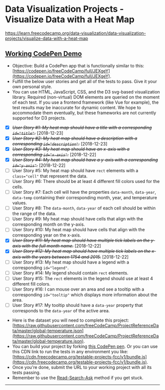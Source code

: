 # Data Visualization Projects - Visualize Data with a Heat Map  

https://learn.freecodecamp.org/data-visualization/data-visualization-projects/visualize-data-with-a-heat-map  


## [Working CodePen Demo](https://codepen.io/brimarq/full/PXpxqW/)

- Objective: Build a CodePen app that is functionally similar to this: [https://codepen.io/freeCodeCamp/full/JEXgeY](https://codepen.io/freeCodeCamp/full/JEXgeY).  
- Fulfill the below user stories and get all of the tests to pass. Give it your own personal style.  
- You can use HTML, JavaScript, CSS, and the D3 svg-based visualization library. Required (non-virtual) DOM elements are queried on the moment of each test. If you use a frontend framework (like Vue for example), the test results may be inaccurate for dynamic content. We hope to accommodate them eventually, but these frameworks are not currently supported for D3 projects.
- [X] ~~*User Story #1: My heat map should have a title with a corresponding `id="title"`.*~~ [2018-12-23]
- [X] ~~*User Story #2: My heat map should have a description with a corresponding `id="description"`.*~~ [2018-12-23]
- [X] ~~*User Story #3: My heat map should have an x-axis with a corresponding `id="x-axis"`.*~~ [2018-12-22]
- [X] ~~*User Story #4: My heat map should have a y-axis with a corresponding `id="y-axis"`.*~~ [2018-12-22]
- [ ] User Story #5: My heat map should have `rect` elements with a `class="cell"` that represent the data.
- [ ] User Story #6: There should be at least 4 different fill colors used for the cells.
- [ ] User Story #7: Each cell will have the properties `data-month`, `data-year`, `data-temp` containing their corresponding month, year, and temperature values.
- [ ] User Story #8: The `data-month`, `data-year` of each cell should be within the range of the data.
- [ ] User Story #9: My heat map should have cells that align with the corresponding month on the y-axis.
- [ ] User Story #10: My heat map should have cells that align with the corresponding year on the x-axis.
- [X] ~~*User Story #11: My heat map should have multiple tick labels on the y-axis with the full month name.*~~ [2018-12-22]
- [X] ~~*User Story #12: My heat map should have multiple tick labels on the x-axis with the years between 1754 and 2015.*~~ [2018-12-22]
- [ ] User Story #13: My heat map should have a legend with a corresponding `id="legend"`.
- [ ] User Story #14: My legend should contain `rect` elements.
- [ ] User Story #15: The `rect` elements in the legend should use at least 4 different fill colors.
- [ ] User Story #16: I can mouse over an area and see a tooltip with a corresponding `id="tooltip"` which displays more information about the area.
- [ ] User Story #17: My tooltip should have a `data-year` property that corresponds to the `data-year` of the active area.
- Here is the dataset you will need to complete this project: [https://raw.githubusercontent.com/freeCodeCamp/ProjectReferenceData/master/global-temperature.json](https://raw.githubusercontent.com/freeCodeCamp/ProjectReferenceData/master/global-temperature.json).
- You can build your project by forking [this CodePen pen](https://codepen.io/freeCodeCamp/pen/MJjpwO). Or you can use this CDN link to run the tests in any environment you like: [https://cdn.freecodecamp.org/testable-projects-fcc/v1/bundle.js](https://cdn.freecodecamp.org/testable-projects-fcc/v1/bundle.js).
- Once you're done, submit the URL to your working project with all its tests passing.
- Remember to use the [Read-Search-Ask](https://forum.freecodecamp.org/t/how-to-get-help-when-you-are-stuck/19514) method if you get stuck.

---
